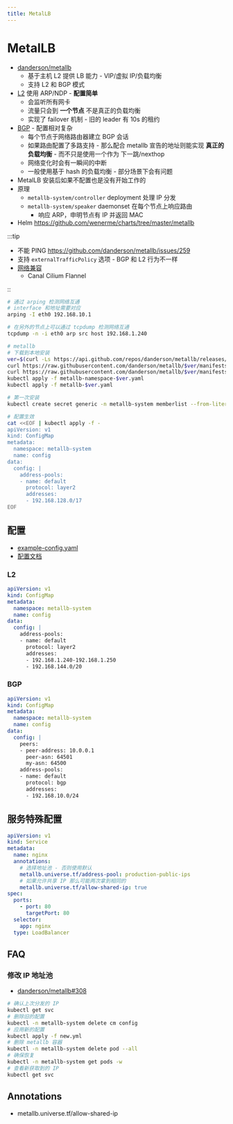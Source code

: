 ```yaml
---
title: MetalLB
---
```


# MetalLB

- [danderson/metallb](https://github.com/metallb/metallb)
  - 基于主机 L2 提供 LB 能力 - VIP/虚拟 IP/负载均衡
  - 支持 L2 和 BGP 模式
- [L2](https://metallb.universe.tf/concepts/layer2/) 使用 ARP/NDP - **配置简单**
  - 会监听所有网卡
  - 流量只会到 **一个节点** 不是真正的负载均衡
  - 实现了 failover 机制 - 旧的 leader 有 10s 的租约
- [BGP](https://metallb.universe.tf/concepts/bgp/) - 配置相对复杂
  - 每个节点于网络路由器建立 BGP 会话
  - 如果路由配置了多路支持 - 那么配合 metallb 宣告的地址则能实现 **真正的负载均衡** - 而不只是使用一个作为 下一跳/nexthop
  - 网络变化时会有一瞬间的中断
  - 一般使用基于 hash 的负载均衡 - 部分场景下会有问题
- MetalLB 安装后如果不配置也是没有开始工作的
- 原理
  - `metallb-system/controller` deployment 处理 IP 分发
  - `metallb-system/speaker` daemonset 在每个节点上响应路由
    - 响应 ARP，申明节点有 IP 并返回 MAC
- Helm https://github.com/wenerme/charts/tree/master/metallb

:::tip

- 不能 PING https://github.com/danderson/metallb/issues/259
- 支持 `externalTrafficPolicy` 选项 - BGP 和 L2 行为不一样
- [网络兼容](https://metallb.universe.tf/installation/network-addons/)
  - Canal Cilium Flannel

::

```bash
# 通过 arping 检测网络互通
# interface 和地址需要对应
arping -I eth0 192.168.10.1

# 在另外的节点上可以通过 tcpdump 检测网络互通
tcpdump -n -i eth0 arp src host 192.168.1.240

# metallb
# 下载到本地安装
ver=$(curl -Ls https://api.github.com/repos/danderson/metallb/releases/latest | jq -r .tag_name)
curl https://raw.githubusercontent.com/danderson/metallb/$ver/manifests/metallb.yaml -Lo metallb-$ver.yaml
curl https://raw.githubusercontent.com/danderson/metallb/$ver/manifests/namespace.yaml -Lo metallb-namespace-$ver.yaml
kubectl apply -f metallb-namespace-$ver.yaml
kubectl apply -f metallb-$ver.yaml

# 第一次安装
kubectl create secret generic -n metallb-system memberlist --from-literal=secretkey="$(openssl rand -base64 128)"

# 配置生效
cat <<EOF | kubectl apply -f -
apiVersion: v1
kind: ConfigMap
metadata:
  namespace: metallb-system
  name: config
data:
  config: |
    address-pools:
    - name: default
      protocol: layer2
      addresses:
      - 192.168.128.0/17
EOF
```

## 配置

- [example-config.yaml](https://github.com/danderson/metallb/blob/main/manifests/example-config.yaml)
- [配置文档](https://metallb.universe.tf/configuration)

### L2

```yaml
apiVersion: v1
kind: ConfigMap
metadata:
  namespace: metallb-system
  name: config
data:
  config: |
    address-pools:
    - name: default
      protocol: layer2
      addresses:
      - 192.168.1.240-192.168.1.250
      - 192.168.144.0/20
```

### BGP

```yaml
apiVersion: v1
kind: ConfigMap
metadata:
  namespace: metallb-system
  name: config
data:
  config: |
    peers:
    - peer-address: 10.0.0.1
      peer-asn: 64501
      my-asn: 64500
    address-pools:
    - name: default
      protocol: bgp
      addresses:
      - 192.168.10.0/24
```

## 服务特殊配置

```yaml
apiVersion: v1
kind: Service
metadata:
  name: nginx
  annotations:
    # 选择地址池 - 否则使用默认
    metallb.universe.tf/address-pool: production-public-ips
    # 如果允许共享 IP 那么可能两次拿到相同的
    metallb.universe.tf/allow-shared-ip: true
spec:
  ports:
    - port: 80
      targetPort: 80
  selector:
    app: nginx
  type: LoadBalancer
```

## FAQ

### 修改 IP 地址池

- [danderson/metallb#308](https://github.com/danderson/metallb/issues/308)

```bash
# 确认上次分发的 IP
kubectl get svc
# 删除旧的配置
kubectl -n metallb-system delete cm config
# 应用新的配置
kubectl apply -f new.yml
# 删除 metallb 容器
kubectl -n metallb-system delete pod --all
# 确保恢复
kubectl -n metallb-system get pods -w
# 查看新获取到的 IP
kubectl get svc
```

## Annotations

- metallb.universe.tf/allow-shared-ip

